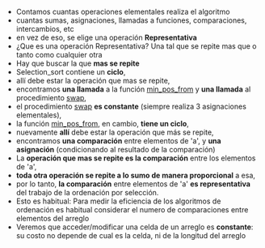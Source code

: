 - Contamos cuantas operaciones elementales realiza el algoritmo
- cuantas sumas, asignaciones, llamadas a funciones, comparaciones, intercambios, etc
- en vez de eso, se elige una operación **Representativa**
- ¿Que es una operación Representativa? Una tal que se repite mas que o tanto como cualquier otra
- Hay que buscar la que **mas se repite**
- Selection_sort contiene un **ciclo**,
- allí debe estar la operación que mas se repite,
- encontramos **una llamada** a la función [min_pos_from](FuncionDeSeleccion.md) y **una llamada** al procedimiento [swap](swap.md),
- el procedimiento [swap](swap.md) **es constante** (siempre realiza 3 asignaciones elementales),
- la función [min_pos_from](FuncionDeSeleccion.md), en cambio, **tiene un ciclo**,
- nuevamente **allí** debe estar la operación que más se repite,
- encontramos **una comparación** entre elementos de 'a', y **una asignación** (condicionando al resultado de la comparación)
- La **operación que mas se repite es la comparación** entre los elementos de 'a',
- **toda otra operación se repite a lo sumo de manera proporcional** a esa,
- por lo tanto, **la comparación** entre elementos de 'a' **es representativa** del trabajo de la ordenación por selección.
- Esto es habitual: Para medir la eficiencia de los algoritmos de ordenación es habitual considerar el numero de comparaciones entre elementos del arreglo
- Veremos que acceder/modificar una celda de un arreglo es **constante**: su costo no depende de cual es la celda, ni de la longitud del arreglo
